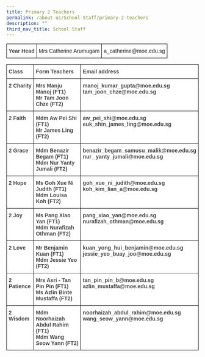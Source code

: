 ```yaml
---
title: Primary 2 Teachers
permalink: /about-us/School-Staff/primary-2-teachers
description: ""
third_nav_title: School Staff
---
```

<style type="text/css">
.tg  {border-collapse:collapse;border-spacing:0;}
.tg td{border-color:black;border-style:solid;border-width:1px;font-family:Arial, sans-serif;font-size:14px;
  overflow:hidden;padding:10px 5px;word-break:normal;}
.tg th{border-color:black;border-style:solid;border-width:1px;font-family:Arial, sans-serif;font-size:14px;
  font-weight:normal;overflow:hidden;padding:10px 5px;word-break:normal;}
.tg .tg-hiyw{color:#444;font-weight:bold;text-align:left;vertical-align:top}
.tg .tg-0lax{text-align:left;vertical-align:top}
</style>
<table class="tg">
<thead>
  <tr>
    <td class="tg-hiyw">Year Head</td>
    <td class="tg-0lax"><span style="font-weight:normal">Mrs Catherine Arumugam</span></td>
    <td class="tg-0lax">a_catherine@moe.edu.sg</td>
  </tr>
</thead>
</table>

<style type="text/css">
.tg  {border-collapse:collapse;border-spacing:0;}
.tg td{border-color:black;border-style:solid;border-width:1px;font-family:Arial, sans-serif;font-size:14px;
  overflow:hidden;padding:10px 5px;word-break:normal;}
.tg th{border-color:black;border-style:solid;border-width:1px;font-family:Arial, sans-serif;font-size:14px;
  font-weight:normal;overflow:hidden;padding:10px 5px;word-break:normal;}
.tg .tg-6cnb{background-color:#FFF;color:#444;font-weight:bold;text-align:left;vertical-align:top}
.tg .tg-9u4g{background-color:#FFF;color:#454545;font-weight:bold;text-align:left;vertical-align:top}
</style>
<table class="tg">
<thead>
  <tr>
    <th class="tg-6cnb">Class</th>
    <th class="tg-9u4g">Form Teachers</th>
    <th class="tg-9u4g">Email address</th>
  </tr>
</thead>
<tbody>
  <tr>
    <td class="tg-9u4g">2 Charity</td>
    <td class="tg-9u4g">Mrs Manju Manoj (FT1)<br>Mr Tam Joon Chze (FT2)<br></td>
    <td class="tg-9u4g">manoj_kumar_gupta@moe.edu.sg<br>tam_joon_chze@moe.edu.sg<br></td>
  </tr>
  <tr>
    <td class="tg-9u4g">2 Faith</td>
    <td class="tg-9u4g">Mdm Aw Pei Shi (FT1)<br>Mr James Ling (FT2)<br></td>
    <td class="tg-9u4g">aw_pei_shi@moe.edu.sg<br>euk_shin_james_ling@moe.edu.sg<br></td>
  </tr>
  <tr>
    <td class="tg-9u4g">2 Grace</td>
    <td class="tg-9u4g">Mdm Benazir Begam (FT1)<br>Mdm Nur Yanty Jumali (FT2)<br></td>
    <td class="tg-9u4g">benazir_begam_samusu_malik@moe.edu.sg<br>nur_ yanty_jumali@moe.edu.sg<br></td>
  </tr>
  <tr>
    <td class="tg-9u4g">2 Hope</td>
    <td class="tg-9u4g">Ms Goh Xue Ni Judith  (FT1)<br>Mdm Louisa Koh (FT2)<br></td>
    <td class="tg-9u4g">goh_xue_ni_judith@moe.edu.sg<br>koh_kim_lian_a@moe.edu.sg<br></td>
  </tr>
  <tr>
    <td class="tg-9u4g">2 Joy</td>
    <td class="tg-9u4g">Ms Pang Xiao Yan (FT1)<br>Mdm Nurafizah Othman (FT2)</td>
    <td class="tg-9u4g">pang_xiao_yan@moe.edu.sg<br>nurafizah_othman@moe.edu.sg<br></td>
  </tr>
  <tr>
    <td class="tg-9u4g">2 Love</td>
    <td class="tg-9u4g">Mr Benjamin Kuan (FT1)<br>Mdm Jessie Yeo (FT2)<br></td>
    <td class="tg-9u4g">kuan_yong_hui_benjamin@moe.edu.sg<br>jessie_yeo_buay_joo@moe.edu.sg<br></td>
  </tr>
  <tr>
    <td class="tg-9u4g">2 Patience<br><br></td>
    <td class="tg-9u4g">Mrs Asri - Tan Pin Pin (FT1)<br>Ms Azlin Binte Mustaffa (FT2)<br></td>
    <td class="tg-9u4g">tan_pin_pin_b@moe.edu.sg<br>azlin_mustaffa@moe.edu.sg<br></td>
  </tr>
  <tr>
    <td class="tg-9u4g">2 Wisdom</td>
    <td class="tg-9u4g">Mdm Noorhaizah Abdul Rahim (FT1)<br>Mdm Wang Seow Yann (FT2)<br></td>
    <td class="tg-9u4g">noorhaizah_abdul_rahim@moe.edu.sg<br>wang_seow_yann@moe.edu.sg</td>
  </tr>
</tbody>
</table>